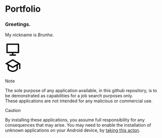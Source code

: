 # Portfolio

### Greetings. <br/>

My nickname is *Brunha*. <br/>

<img src="/icons/computer-line.svg" height="50" width="50" /> <br/>
<img src="/icons/graduation-cap-line.svg" height="50" width="50" />

>[!NOTE] 
>The sole purpose of any application available, in this github repository, is to be demonstrated as capabilities for a job search purposes only. <br/> 
>These applications are not intended for any malicious or commercial use. </br>

>[!CAUTION]
>By installing these applications, you assume full responsibility for any consequences that may arise. You may need to enable the installation of unknown applications on your Android device, by [taking this acton](https://developer.android.com/studio/publish#publishing-unknown). 
<picture>
  <source srcset="https://developer.android.com/static/images/publishing/publishing_unknown_apps_sm.png">
  </picture>